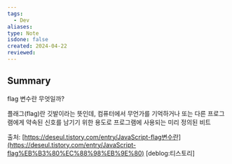 ```yaml
---
tags:
  - Dev
aliases: 
type: Note
isdone: false
created: 2024-04-22
reviewed:
---
```

## Summary
flag 변수란 무엇일까?

플래그(flag)란 깃발이라는 뜻인데, 컴퓨터에서 무언가를 기억하거나 또는 다른 프로그램에게 약속된 신호를 남기기 위한 용도로 프로그램에 사용되는 미리 정의된 비트

출처: [https://deseul.tistory.com/entry/JavaScript-flag변수란](https://deseul.tistory.com/entry/JavaScript-flag%EB%B3%80%EC%88%98%EB%9E%80) [deblog:티스토리]
